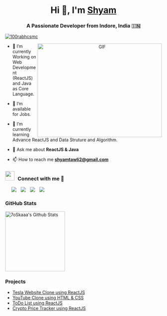 <h1 align="center">Hi 👋, I'm <a href="https://github.com/shyamtawli" target="blank">
Shyam</a></h1>
<h3 align="center">A Passionate Developer from Indore, India &#127470;&#127475</h3>

<p align="left"> <a href="https://twitter.com/shyam_tawli" target="blank"><img src="https://img.shields.io/twitter/follow/shyam_tawli?logo=twitter&style=for-the-badge" alt="100rabhcsmc" /></a> </p>

<a target="_blank" align="center">
  <img align="right" top="500" height="300" width="400" alt="GIF" src="https://media.giphy.com/media/SWoSkN6DxTszqIKEqv/giphy.gif">
</a> 

- 🌱 I’m currently Working on Web Development (ReactJS) and Java as Core Language.

- 🤝 I’m available for Jobs.

- 🌱 I’m currently learning Advance ReactJS and Data Struture and Algorithm.

- 💬 Ask me about **ReactJS & Java**

- 📫 How to reach me **shyamtawli2@gmail.com**


<h3 align="" > <img src="https://media.giphy.com/media/iY8CRBdQXODJSCERIr/giphy.gif" width="30" height="30" style="margin-right: 10px;">Connect with me 🤝 </h3>



 <div align=""  class="icons-social" style="margin-left: 10px;">
        <a style="margin-left: 10px;"  target="_blank" href="https://www.linkedin.com/in/shyamtawli/">
			<img src="https://img.icons8.com/doodle/40/000000/linkedin--v2.png"></a>
        <a style="margin-left: 10px;" target="_blank" href="https://github.com/shyamtawli">
		<img src="https://img.icons8.com/doodle/40/000000/github--v1.png"></a>
        <a style="margin-left: 10px;" target="_blank" href="https://instagram.com/shyamtawli">
			<img src="https://img.icons8.com/doodle/40/000000/instagram-new--v2.png"></a>
		<a style="margin-left: 10px;" target="_blank" href="https://twitter.com/shyam_tawli">
			<img src="https://img.icons8.com/doodle/1x/twitter-squared--v2.png" ></a>
      </div>
      
### GitHub Stats 
  <p>
    <a href="https://github.com/anuraghazra/github-readme-stats"><img alt="7oSkaaa's Github Stats" src="https://github-readme-stats.vercel.app/api?username=shyamtawli&show_icons=true&count_private=true&theme=algolia" height="192px"/></a>



### Projects

<!-- BLOG-POST-LIST:START -->

- [Tesla Website Clone using ReactJS](https://tesla-clone-shyamtawli.netlify.app/)
- [YouTube Clone using HTML & CSS](https://youtube-clone-shyamtawli.netlify.app/)
- [ToDo List using ReactJS](https://todo-react-shyamtawli.netlify.app/)
- [Crypto Price Tracker using ReactJS](https://crypto-price-shyamtawli.netlify.app/)
<!-- BLOG-POST-LIST:END -->
